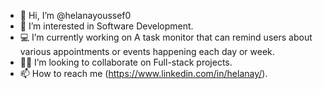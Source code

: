 - 👋 Hi, I’m @helanayoussef0
- 👀 I’m interested in Software Development.
- 💻 I’m currently working on A task monitor that can remind users about various appointments or events happening each day or week.
- 👩‍💻 I’m looking to collaborate on Full-stack projects.
- 📫 How to reach me (https://www.linkedin.com/in/helanay/).

<!---
helanayoussef0/helanayoussef0 is a ✨ special ✨ repository because its `README.md` (this file) appears on your GitHub profile.
You can click the Preview link to take a look at your changes.
--->
